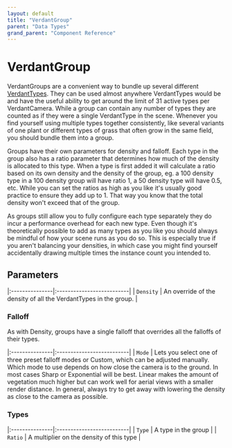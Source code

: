 ```yaml
---
layout: default
title: "VerdantGroup"
parent: "Data Types"
grand_parent: "Component Reference"
---
```


# VerdantGroup

VerdantGroups are a convenient way to bundle up several different [VerdantTypes](VerdantType). They can be used almost anywhere VerdantTypes would be and have the useful ability to get around the limit of 31 active types per VerdantCamera. While a group can contain any number of types they are counted as if they were a single VerdantType in the scene. Whenever you find yourself using multiple types together consistently, like several variants of one plant or different types of grass that often grow in the same field, you should bundle them into a group.

Groups have their own parameters for density and falloff. Each type in the group also has a ratio parameter that determines how much of the density is allocated to this type. When a type is first added it will calculate a ratio based on its own density and the density of the group, eg. a 100 density type in a 100 density group will have ratio 1, a 50 density type will have 0.5, etc. While you can set the ratios as high as you like it's usually good practice to ensure they add up to 1. That way you know that the total density won't exceed that of the group.  

As groups still allow you to fully configure each type separately they do incur a performance overhead for each new type. Even though it's theoretically possible to add as many types as you like you should always be mindful of how your scene runs as you do so. This is especially true if you aren't balancing your densities, in which case you might find yourself accidentally drawing multiple times the instance count you intended to. 

## Parameters

|:---------------|:--------------------------|
| `Density` | An override of the density of all the VerdantTypes in the group. |

### Falloff

As with Density, groups have a single falloff that overrides all the falloffs of their types.

|:---------------|:--------------------------|
| `Mode` | Lets you select one of three preset falloff modes or Custom, which can be adjusted manually. Which mode to use depends on how close the camera is to the ground. In most cases Sharp or Exponential will be best. Linear makes the amount of vegetation much higher but can work well for aerial views with a smaller render distance. In general, always try to get away with lowering the density as close to the camera as possible.

### Types

|:---------------|:--------------------------|
| `Type` | A type in the group |
| `Ratio` | A multiplier on the density of this type |